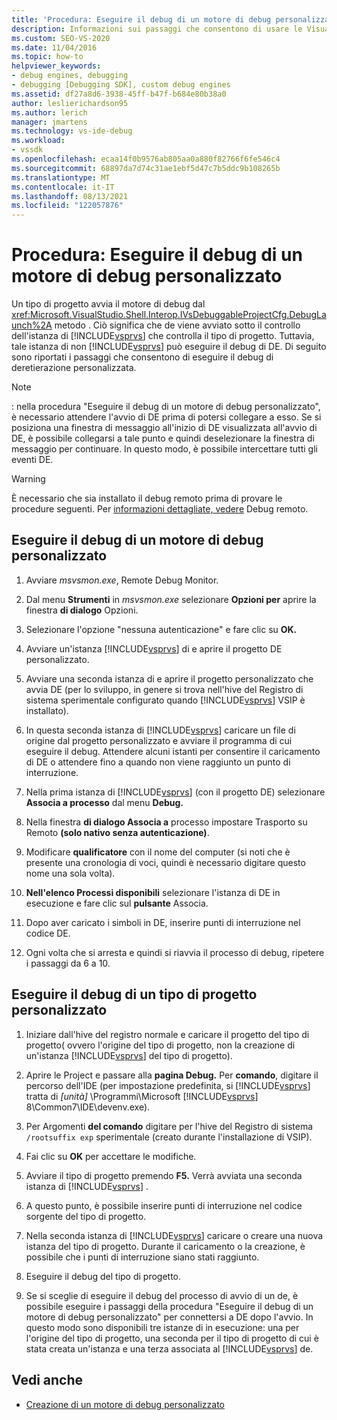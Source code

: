 ```yaml
---
title: 'Procedura: Eseguire il debug di un motore di debug personalizzato | Microsoft Docs'
description: Informazioni sui passaggi che consentono di usare le Visual Studio eseguire il debug del motore di debug personalizzato o di un tipo di progetto personalizzato.
ms.custom: SEO-VS-2020
ms.date: 11/04/2016
ms.topic: how-to
helpviewer_keywords:
- debug engines, debugging
- debugging [Debugging SDK], custom debug engines
ms.assetid: df27a8d6-3938-45ff-b47f-b684e80b38a0
author: leslierichardson95
ms.author: lerich
manager: jmartens
ms.technology: vs-ide-debug
ms.workload:
- vssdk
ms.openlocfilehash: ecaa14f0b9576ab805aa0a880f82766f6fe546c4
ms.sourcegitcommit: 68897da7d74c31ae1ebf5d47c7b5ddc9b108265b
ms.translationtype: MT
ms.contentlocale: it-IT
ms.lasthandoff: 08/13/2021
ms.locfileid: "122057876"
---
```

# <a name="how-to-debug-a-custom-debug-engine"></a>Procedura: Eseguire il debug di un motore di debug personalizzato
Un tipo di progetto avvia il motore di debug dal <xref:Microsoft.VisualStudio.Shell.Interop.IVsDebuggableProjectCfg.DebugLaunch%2A> metodo . Ciò significa che de viene avviato sotto il controllo dell'istanza di [!INCLUDE[vsprvs](../../code-quality/includes/vsprvs_md.md)] che controlla il tipo di progetto. Tuttavia, tale istanza di non [!INCLUDE[vsprvs](../../code-quality/includes/vsprvs_md.md)] può eseguire il debug di DE. Di seguito sono riportati i passaggi che consentono di eseguire il debug di deretierazione personalizzata.

> [!NOTE]
> : nella procedura "Eseguire il debug di un motore di debug personalizzato", è necessario attendere l'avvio di DE prima di potersi collegare a esso. Se si posiziona una finestra di messaggio all'inizio di DE visualizzata all'avvio di DE, è possibile collegarsi a tale punto e quindi deselezionare la finestra di messaggio per continuare. In questo modo, è possibile intercettare tutti gli eventi DE.

> [!WARNING]
> È necessario che sia installato il debug remoto prima di provare le procedure seguenti. Per [informazioni dettagliate, vedere](../../debugger/remote-debugging.md) Debug remoto.

## <a name="debug-a-custom-debug-engine"></a>Eseguire il debug di un motore di debug personalizzato

1. Avviare *msvsmon.exe*, Remote Debug Monitor.

2. Dal menu **Strumenti** in *msvsmon.exe* selezionare **Opzioni per** aprire la finestra **di dialogo** Opzioni.

3. Selezionare l'opzione "nessuna autenticazione" e fare clic su **OK.**

4. Avviare un'istanza [!INCLUDE[vsprvs](../../code-quality/includes/vsprvs_md.md)] di e aprire il progetto DE personalizzato.

5. Avviare una seconda istanza di e aprire il progetto personalizzato che avvia DE (per lo sviluppo, in genere si trova nell'hive del Registro di sistema sperimentale configurato quando [!INCLUDE[vsprvs](../../code-quality/includes/vsprvs_md.md)] VSIP è installato).

6. In questa seconda istanza di [!INCLUDE[vsprvs](../../code-quality/includes/vsprvs_md.md)] caricare un file di origine dal progetto personalizzato e avviare il programma di cui eseguire il debug. Attendere alcuni istanti per consentire il caricamento di DE o attendere fino a quando non viene raggiunto un punto di interruzione.

7. Nella prima istanza di [!INCLUDE[vsprvs](../../code-quality/includes/vsprvs_md.md)] (con il progetto DE) selezionare **Associa a processo** dal menu **Debug.**

8. Nella finestra **di dialogo Associa a** processo impostare Trasporto su Remoto **(solo nativo senza autenticazione)**. 

9. Modificare **qualificatore** con il nome del computer (si noti che è presente una cronologia di voci, quindi è necessario digitare questo nome una sola volta).

10. **Nell'elenco Processi disponibili** selezionare l'istanza di DE in esecuzione e fare clic sul **pulsante** Associa.

11. Dopo aver caricato i simboli in DE, inserire punti di interruzione nel codice DE.

12. Ogni volta che si arresta e quindi si riavvia il processo di debug, ripetere i passaggi da 6 a 10.

## <a name="debug-a-custom-project-type"></a>Eseguire il debug di un tipo di progetto personalizzato

1. Iniziare dall'hive del registro normale e caricare il progetto del tipo di progetto( ovvero l'origine del tipo di progetto, non la creazione di un'istanza [!INCLUDE[vsprvs](../../code-quality/includes/vsprvs_md.md)] del tipo di progetto).

2. Aprire le Project e passare alla **pagina Debug.** Per **comando**, digitare il percorso dell'IDE (per impostazione predefinita, si [!INCLUDE[vsprvs](../../code-quality/includes/vsprvs_md.md)] tratta di *[unità]* \Programmi\Microsoft [!INCLUDE[vsprvs](../../code-quality/includes/vsprvs_md.md)] 8\Common7\IDE\devenv.exe).

3. Per Argomenti **del comando** digitare per l'hive del Registro di sistema `/rootsuffix exp` sperimentale (creato durante l'installazione di VSIP).

4. Fai clic su **OK** per accettare le modifiche.

5. Avviare il tipo di progetto premendo **F5.** Verrà avviata una seconda istanza di [!INCLUDE[vsprvs](../../code-quality/includes/vsprvs_md.md)] .

6. A questo punto, è possibile inserire punti di interruzione nel codice sorgente del tipo di progetto.

7. Nella seconda istanza di [!INCLUDE[vsprvs](../../code-quality/includes/vsprvs_md.md)] caricare o creare una nuova istanza del tipo di progetto. Durante il caricamento o la creazione, è possibile che i punti di interruzione siano stati raggiunto.

8. Eseguire il debug del tipo di progetto.

9. Se si sceglie di eseguire il debug del processo di avvio di un de, è possibile eseguire i passaggi della procedura "Eseguire il debug di un motore di debug personalizzato" per connettersi a DE dopo l'avvio. In questo modo sono disponibili tre istanze di in esecuzione: una per l'origine del tipo di progetto, una seconda per il tipo di progetto di cui è stata creata un'istanza e una terza associata al [!INCLUDE[vsprvs](../../code-quality/includes/vsprvs_md.md)] de.

## <a name="see-also"></a>Vedi anche
- [Creazione di un motore di debug personalizzato](../../extensibility/debugger/creating-a-custom-debug-engine.md)
